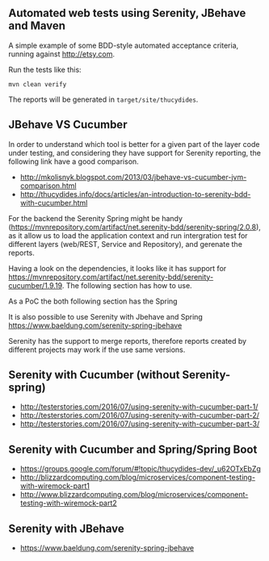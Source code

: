 ## Automated web tests using Serenity, JBehave and Maven

A simple example of some BDD-style automated acceptance criteria, running against http://etsy.com.

Run the tests like this:

```
mvn clean verify
```

The reports will be generated in `target/site/thucydides`.

## JBehave VS Cucumber

In order to understand which tool is better for a given part of the layer code under testing, and considering they have support for Serenity reporting, the following link have a good comparison.
* http://mkolisnyk.blogspot.com/2013/03/jbehave-vs-cucumber-jvm-comparison.html
* http://thucydides.info/docs/articles/an-introduction-to-serenity-bdd-with-cucumber.html

For the backend the Serenity Spring might be handy (https://mvnrepository.com/artifact/net.serenity-bdd/serenity-spring/2.0.8), as it allow us to load the application context and run intergration test for different layers (web/REST, Service and Repository), and gerenate the reports. 

Having a look on the dependencies, it looks like it has support for https://mvnrepository.com/artifact/net.serenity-bdd/serenity-cucumber/1.9.19. The following section has how to use. 

As a PoC the both following section has the Spring

It is also possible to use Serenity with Jbehave and Spring https://www.baeldung.com/serenity-spring-jbehave

Serenity has the support to merge reports, therefore reports created by different projects may work if the use same versions.

## Serenity with Cucumber (without Serenity-spring)

* http://testerstories.com/2016/07/using-serenity-with-cucumber-part-1/
* http://testerstories.com/2016/07/using-serenity-with-cucumber-part-2/
* http://testerstories.com/2016/07/using-serenity-with-cucumber-part-3/

## Serenity with Cucumber and Spring/Spring Boot
* https://groups.google.com/forum/#!topic/thucydides-dev/_u62OTxEbZg
* http://blizzardcomputing.com/blog/microservices/component-testing-with-wiremock-part1
* http://www.blizzardcomputing.com/blog/microservices/component-testing-with-wiremock-part2


## Serenity with JBehave 

* https://www.baeldung.com/serenity-spring-jbehave
